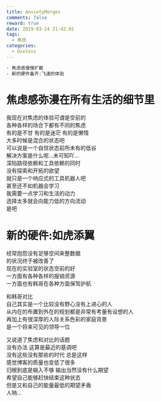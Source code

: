 ```yaml
---
title: AnxietyMerges
comments: false
reward: true
date: 2019-03-24 21:42:01
tags:
  - 焦虑
categories:
  - Useless
---
```


```bash
- 焦虑感慢慢扩散
- 新的硬件备齐:飞速的体验
```

<!-- more -->

# 焦虑感弥漫在所有生活的细节里

我现在对焦虑的体验可谓是空前的  
各种各样的场合下都有不同的焦虑  
有的是不甘 有的是迷茫 有的是懒惰  
大多时候是混合的状态吧  
可以说是一个自信状态前所未有的低谷  
解决方案是什么呢...未可知吖...  
深陷路径依赖和工具依赖的同时  
没有探索和开拓的欲望  
就只是一个响应式的工具机器人吧  
甚至还不如机器会学习  
我需要一点学习和生活的动力  
选择太多就会向能力低的方向流动  
是吧

# 新的硬件:如虎添翼

经常抱怨没有足够空间来整数据  
的状况终于被改善了  
现在的实验室的状态空前的好  
一方面有各种各样的报销资源  
一方面也有韩哥在各种方面保驾护航

和韩哥对比  
自己其实是一个比较没有野心没有上进心的人  
从内在的布置到外在的规划都是非常有考量有设想的人  
再加上有很深厚的人际关系色彩的家庭背景  
是一个将来可见的领导一位

又说道了焦虑和对比的话题  
没有办法 这算是最近的基调吧  
没有这些没有那些的时代 总是这样  
感觉博客的质量也变低了很多  
归根到底是输入不够 输出当然没有什么期望  
希望自己能够赶快结束这种状态  
但是又和自己的能量最低的期望矛盾  
人呐...
